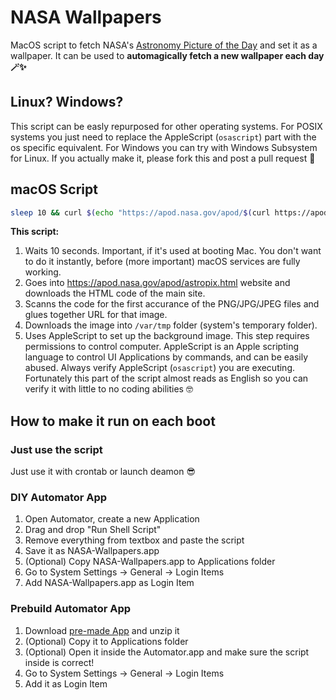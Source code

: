 # NASA Wallpapers
MacOS script to fetch NASA's [Astronomy Picture of the Day](https://apod.nasa.gov/apod/astropix.html) and set it as a wallpaper. It can be used to **automagically fetch a new wallpaper each day 🪄✨**

## Linux? Windows?
This script can be easly repurposed for other operating systems. For POSIX systems you just need to replace the AppleScript (`osascript`) part with the os specific equivalent. For Windows you can try with Windows Subsystem for Linux. If you actually make it, please fork this and post a pull request 🥺

## macOS Script

```zsh
sleep 10 && curl $(echo "https://apod.nasa.gov/apod/$(curl https://apod.nasa.gov/apod/astropix.html | grep -m 1 "png\|jpg\|jpeg" | awk -F '"' '{print $2}')") > /var/tmp/new-wallpaper && osascript -e 'tell application "Finder" to set desktop picture to POSIX file "/var/tmp/new-wallpaper"'
```
**This script:**

1. Waits 10 seconds. Important, if it's used at booting Mac. You don't want to do it instantly, before (more important) macOS services are fully working.
2. Goes into https://apod.nasa.gov/apod/astropix.html website and downloads the HTML code of the main site.
3. Scanns the code for the first accurance of the PNG/JPG/JPEG files and glues together URL for that image.
4. Downloads the image into `/var/tmp` folder (system's temporary folder).
5. Uses AppleScript to set up the background image. This step requires permissions to control computer. AppleScript is an Apple scripting language to control UI Applications by commands, and can be easily abused. Always verify AppleScript (`osascript`) you are executing. Fortunately this part of the script almost reads as English so you can verify it with little to no coding abilities 🤓

## How to make it run on each boot

### Just use the script
Just use it with crontab or launch deamon 😎

### DIY Automator App

1. Open Automator, create a new Application
2. Drag and drop "Run Shell Script"
3. Remove everything from textbox and paste the script
4. Save it as NASA-Wallpapers.app
5. (Optional) Copy NASA-Wallpapers.app to Applications folder
6. Go to System Settings -> General -> Login Items
7. Add NASA-Wallpapers.app as Login Item

### Prebuild Automator App

1. Download [pre-made App](https://github.com/vol24pl/NASA-Wallpaper/blob/main/NASA-wallpapers.zip) and unzip it
2. (Optional) Copy it to Applications folder
3. (Optional) Open it inside the Automator.app and make sure the script inside is correct!
4. Go to System Settings -> General -> Login Items
5. Add it as Login Item
